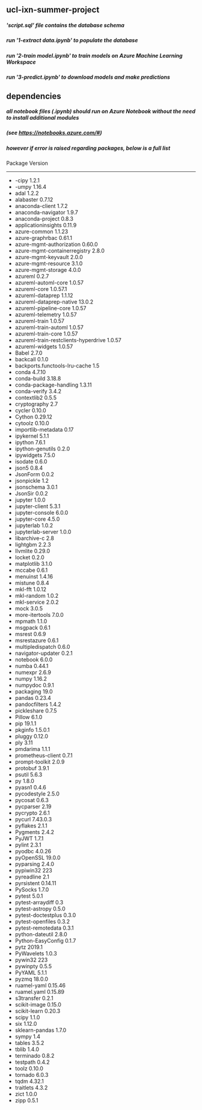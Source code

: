 ## ucl-ixn-summer-project
##### 'script.sql' file contains the database schema 
##### run '1-extract data.ipynb' to populate the database
##### run '2-train model.ipynb' to train models on Azure Machine Learning Workspace
##### run '3-predict.ipynb' to download models and make predictions

## dependencies
##### all notebook files (.ipynb) should run on Azure Notebook without the need to install additional modules
##### (see https://notebooks.azure.com/#)
##### however if error is raised regarding packages, below is a full list 

Package                              Version
------------------------------------ ---------
- -cipy                                1.2.1
- -umpy                                1.16.4
- adal                                 1.2.2
- alabaster                            0.7.12
- anaconda-client                      1.7.2
- anaconda-navigator                   1.9.7
- anaconda-project                     0.8.3
- applicationinsights                  0.11.9
- azure-common                         1.1.23
- azure-graphrbac                      0.61.1
- azure-mgmt-authorization             0.60.0
- azure-mgmt-containerregistry         2.8.0
- azure-mgmt-keyvault                  2.0.0
- azure-mgmt-resource                  3.1.0
- azure-mgmt-storage                   4.0.0
- azureml                              0.2.7
- azureml-automl-core                  1.0.57
- azureml-core                         1.0.57.1
- azureml-dataprep                     1.1.12
- azureml-dataprep-native              13.0.2
- azureml-pipeline-core                1.0.57
- azureml-telemetry                    1.0.57
- azureml-train                        1.0.57
- azureml-train-automl                 1.0.57
- azureml-train-core                   1.0.57
- azureml-train-restclients-hyperdrive 1.0.57
- azureml-widgets                      1.0.57
- Babel                                2.7.0
- backcall                             0.1.0
- backports.functools-lru-cache        1.5
- conda                                4.7.10
- conda-build                          3.18.8
- conda-package-handling               1.3.11
- conda-verify                         3.4.2
- contextlib2                          0.5.5
- cryptography                         2.7
- cycler                               0.10.0
- Cython                               0.29.12
- cytoolz                              0.10.0
- importlib-metadata                   0.17
- ipykernel                            5.1.1
- ipython                              7.6.1
- ipython-genutils                     0.2.0
- ipywidgets                           7.5.0
- isodate                              0.6.0
- json5                                0.8.4
- JsonForm                             0.0.2
- jsonpickle                           1.2
- jsonschema                           3.0.1
- JsonSir                              0.0.2
- jupyter                              1.0.0
- jupyter-client                       5.3.1
- jupyter-console                      6.0.0
- jupyter-core                         4.5.0
- jupyterlab                           1.0.2
- jupyterlab-server                    1.0.0
- libarchive-c                         2.8
- lightgbm                             2.2.3
- llvmlite                             0.29.0
- locket                               0.2.0
- matplotlib                           3.1.0
- mccabe                               0.6.1
- menuinst                             1.4.16
- mistune                              0.8.4
- mkl-fft                              1.0.12
- mkl-random                           1.0.2
- mkl-service                          2.0.2
- mock                                 3.0.5
- more-itertools                       7.0.0
- mpmath                               1.1.0
- msgpack                              0.6.1
- msrest                               0.6.9
- msrestazure                          0.6.1
- multipledispatch                     0.6.0
- navigator-updater                    0.2.1
- notebook                             6.0.0
- numba                                0.44.1
- numexpr                              2.6.9
- numpy                                1.16.2
- numpydoc                             0.9.1
- packaging                            19.0
- pandas                               0.23.4
- pandocfilters                        1.4.2
- pickleshare                          0.7.5
- Pillow                               6.1.0
- pip                                  19.1.1
- pkginfo                              1.5.0.1
- pluggy                               0.12.0
- ply                                  3.11
- pmdarima                             1.1.1
- prometheus-client                    0.7.1
- prompt-toolkit                       2.0.9
- protobuf                             3.9.1
- psutil                               5.6.3
- py                                   1.8.0
- pyasn1                               0.4.6
- pycodestyle                          2.5.0
- pycosat                              0.6.3
- pycparser                            2.19
- pycrypto                             2.6.1
- pycurl                               7.43.0.3
- pyflakes                             2.1.1
- Pygments                             2.4.2
- PyJWT                                1.7.1
- pylint                               2.3.1
- pyodbc                               4.0.26
- pyOpenSSL                            19.0.0
- pyparsing                            2.4.0
- pypiwin32                            223
- pyreadline                           2.1
- pyrsistent                           0.14.11
- PySocks                              1.7.0
- pytest                               5.0.1
- pytest-arraydiff                     0.3
- pytest-astropy                       0.5.0
- pytest-doctestplus                   0.3.0
- pytest-openfiles                     0.3.2
- pytest-remotedata                    0.3.1
- python-dateutil                      2.8.0
- Python-EasyConfig                    0.1.7
- pytz                                 2019.1
- PyWavelets                           1.0.3
- pywin32                              223
- pywinpty                             0.5.5
- PyYAML                               5.1.1
- pyzmq                                18.0.0
- ruamel-yaml                          0.15.46
- ruamel.yaml                          0.15.89
- s3transfer                           0.2.1
- scikit-image                         0.15.0
- scikit-learn                         0.20.3
- scipy                                1.1.0
- six                                  1.12.0
- sklearn-pandas                       1.7.0
- sympy                                1.4
- tables                               3.5.2
- tblib                                1.4.0
- terminado                            0.8.2
- testpath                             0.4.2
- toolz                                0.10.0
- tornado                              6.0.3
- tqdm                                 4.32.1
- traitlets                            4.3.2
- zict                                 1.0.0
- zipp                                 0.5.1
